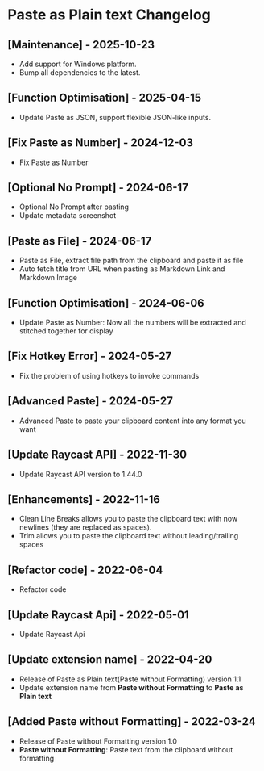 # Paste as Plain text Changelog

## [Maintenance] - 2025-10-23

- Add support for Windows platform.
- Bump all dependencies to the latest.

## [Function Optimisation] - 2025-04-15

- Update Paste as JSON, support flexible JSON-like inputs.

## [Fix Paste as Number] - 2024-12-03

- Fix Paste as Number

## [Optional No Prompt] - 2024-06-17

- Optional No Prompt after pasting
- Update metadata screenshot

## [Paste as File] - 2024-06-17

- Paste as File, extract file path from the clipboard and paste it as file
- Auto fetch title from URL when pasting as Markdown Link and Markdown Image

## [Function Optimisation] - 2024-06-06

- Update Paste as Number: Now all the numbers will be extracted and stitched together for display

## [Fix Hotkey Error] - 2024-05-27

- Fix the problem of using hotkeys to invoke commands

## [Advanced Paste] - 2024-05-27

- Advanced Paste to paste your clipboard content into any format you want

## [Update Raycast API] - 2022-11-30

- Update Raycast API version to 1.44.0

## [Enhancements] - 2022-11-16

- Clean Line Breaks allows you to paste the clipboard text with now newlines (they are replaced as spaces).
- Trim allows you to paste the clipboard text without leading/trailing spaces

## [Refactor code] - 2022-06-04

- Refactor code

## [Update Raycast Api] - 2022-05-01

- Update Raycast Api

## [Update extension name] - 2022-04-20

- Release of Paste as Plain text(Paste without Formatting) version 1.1
- Update extension name from **Paste without Formatting** to **Paste as Plain text**

## [Added Paste without Formatting] - 2022-03-24

- Release of Paste without Formatting version 1.0
- **Paste without Formatting**: Paste text from the clipboard without formatting
